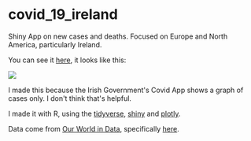 # covid_19_ireland

Shiny App on new cases and deaths. Focused on Europe and North America, particularly Ireland.

You can see it [here](https://robertmylesmcdonnell.shinyapps.io/covid/), it looks like this:

![](https://imgur.com/eohHBzl)

I made this because the Irish Government's Covid App shows a graph of cases only. I don't think that's helpful.

I made it with R, using the [tidyverse](https://www.tidyverse.org/), [shiny](https://shiny.rstudio.com/) and [plotly](https://plotly.com/).

Data come from [Our World in Data](https://ourworldindata.org/), specifically [here](https://covid.ourworldindata.org/data/owid-covid-data.csv). 
